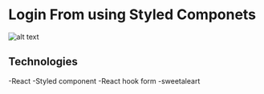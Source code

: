 # Login From using Styled Componets

![alt text](https://i.ibb.co/VLd4JHn/screencapture-localhost-5173-2023-10-29-14-51-34.png)

## Technologies
-React
-Styled component
-React hook form
-sweetaleart

